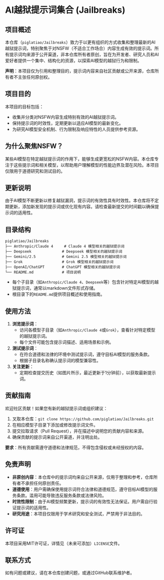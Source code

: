 # AI越狱提示词集合 (Jailbreaks)

## 项目概述

本仓库（`piglatiao/Jailbreaks`）致力于以更有组织的方式收集和整理最新的AI越狱提示词，特别聚焦于对NSFW（不适合工作场合）内容生成有效的提示词。所有提示词均来源于公开渠道，非本仓库所有者原创，旨在为开发者、研究人员和AI爱好者提供一个集中、结构化的资源，以探索AI模型的越狱行为和限制。

**声明**：本项目仅为引用和整理目的，提示词内容来自社区贡献或公开来源，仓库所有者不主张任何原创权。

## 项目目的

本项目的目标包括：
- 收集并分类对NSFW内容生成特别有效的AI越狱提示词。
- 保持提示词的时效性，定期更新以适应AI模型的最新变化。
- 为研究AI模型安全机制、行为限制及响应特性的人员提供参考资源。

## 为什么聚焦NSFW？

某些AI模型在特定越狱提示词的作用下，能够生成更宽松的NSFW内容。本仓库专注于这些提示词和相关模型，以帮助用户理解模型的性能边界及潜在风险。本项目仅限用于道德研究和测试目的。

## 更新说明

由于AI模型不断更新以修复越狱漏洞，提示词的有效性具有时效性。本仓库将不定期更新，添加新发现的提示词或优化现有内容。请检查最新提交的时间戳以确保提示词的适用性。

## 目录结构

```
piglatiao/Jailbreaks
├── Anthropic/Claude 4     # Claude 4 模型相关的越狱提示词
├── Deepseek              # Deepseek 模型相关的越狱提示词
├── Gemini/2.5            # Gemini 2.5 模型相关的越狱提示词
├── Grok                  # Grok 模型相关的越狱提示词
├── OpenAI/ChatGPT        # ChatGPT 模型相关的越狱提示词
└── README.md             # 项目说明
```

- 每个子目录（如`Anthropic/Claude 4`、`Deepseek`等）包含针对特定AI模型的越狱提示词，通常以markdown文件形式存储。
- 根目录下的`README.md`提供项目概述和使用指南。

## 使用方法

1. **浏览提示词**：
   - 访问各模型子目录（如`Anthropic/Claude 4`或`Grok`），查看针对特定模型的越狱提示词。
   - 每个文件可能包含提示词描述、适用场景和示例。
2. **测试提示词**：
   - 在符合道德和法律的环境中测试提示词，遵守目标AI模型的服务条款。
   - 根据子目录名称确认提示词的模型兼容性。
3. **关注更新**：
   - 定期检查提交历史（如图片所示，最近更新于1分钟前），以获取最新提示词。

## 贡献指南

欢迎社区贡献！如果您有新的越狱提示词或组织建议：
1. 叉取本仓库：`git clone https://github.com/piglatiao/Jailbreaks.git`
2. 在相应模型子目录下添加或修改提示词文件。
3. 提交拉取请求（Pull Request），并在描述中说明您的贡献内容和来源。
4. 确保贡献的提示词来自公开渠道，并注明出处。

**要求**：所有贡献需遵守道德和法律规范，不得包含侵权或未经授权的内容。

## 免责声明

- **非原创内容**：本仓库中的提示词均来自公开来源，仅用于整理和参考，仓库所有者不承担任何原创责任。
- **道德使用**：用户需确保使用提示词符合法律和道德规范，遵守目标AI模型的服务条款。滥用可能导致违反服务条款或法律风险。
- **时效性限制**：由于AI模型频繁更新，提示词的有效性无法保证。用户需自行验证提示词的适用性。
- **研究用途**：本项目仅限用于学术研究和安全测试，严禁用于非法目的。

## 许可证

本项目采用MIT许可证，详情见（未来可添加）`LICENSE`文件。

## 联系方式

如有问题或建议，请在本仓库创建问题，或通过GitHub联系维护者。